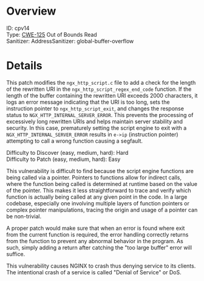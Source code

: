 # Overview

ID: cpv14<br>
Type: [CWE-125](https://cwe.mitre.org/data/definitions/125.html) Out of Bounds Read<br>
Sanitizer: AddressSanitizer: global-buffer-overflow<br>

# Details

This patch modifies the `ngx_http_script.c` file to add a check for the length of the rewritten URI in the `ngx_http_script_regex_end_code` function. If the length of the buffer containing the rewritten URI exceeds 2000 characters, it logs an error message indicating that the URI is too long, sets the instruction pointer to `ngx_http_script_exit`, and changes the response status to `NGX_HTTP_INTERNAL_SERVER_ERROR`. This prevents the processing of excessively long rewritten URIs and helps maintain server stability and security. In this case, prematurely setting the script engine to exit with a `NGX_HTTP_INTERNAL_SERVER_ERROR` results in `e->ip` (instruction pointer) attempting to call a wrong function causing a segfault.<br>

Difficulty to Discover (easy, medium, hard): Hard<br>
Difficulty to Patch (easy, medium, hard): Easy<br>

This vulnerability is difficult to find because the script engine functions are being called via a pointer. Pointers to functions allow for indirect calls, where the function being called is determined at runtime based on the value of the pointer. This makes it less straightforward to trace and verify which function is actually being called at any given point in the code. In a large codebase, especially one involving multiple layers of function pointers or complex pointer manipulations, tracing the origin and usage of a pointer can be non-trivial.<br>

A proper patch would make sure that when an error is found where exit from the current function is required, the error handling correctly returns from the function to prevent any abnormal behavior in the program. As such, simply adding a return after catching the "too large buffer" error will suffice.<br>

This vulnerability causes NGINX to crash thus denying service to its clients. The intentional crash of a service is called "Denial of Service" or DoS.<br>
